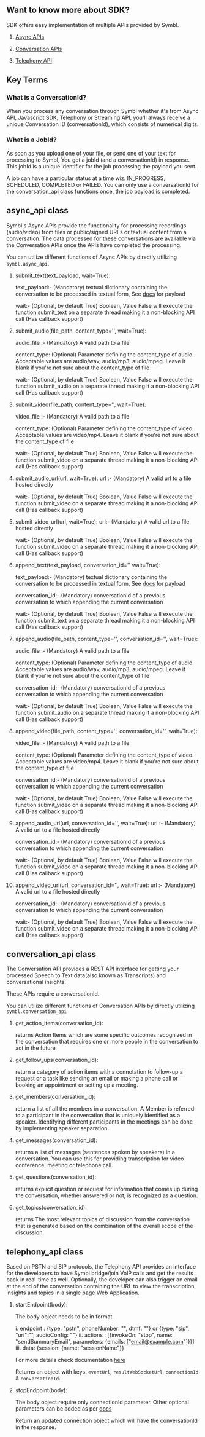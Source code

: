 
## Want to know more about SDK?

SDK offers easy implementation of multiple APIs provided by Symbl.

1. [Async APIs][async_api-class]

2. [Conversation APIs][conversation_api-class]

3. [Telephony API][telephony_api-class]


## Key Terms
### What is a ConversationId?

When you process any conversation through Symbl whether it's from Async API, Javascript SDK, Telephony or Streaming API, you'll always receive a unique Conversation ID (conversationId), which consists of numerical digits.

### What is a JobId?

As soon as you upload one of your file, or send one of your text for processing to Symbl, You get a jobId (and a conversationId) in response. This jobId is a unique identifier for the job processing the payload you sent. 

A job can have a particular status at a time wiz. IN_PROGRESS, SCHEDULED, COMPLETED or FAILED. You can only use a conversationId for the conversation_api class functions once, the job payload is completed.

## async_api class

Symbl's Async APIs provide the functionality for processing recordings (audio/video) from files or public/signed URLs or textual content from a conversation. The data processed for these conversations are available via the Conversation APIs once the APIs have completed the processing. 

You can utilize different functions of Async APIs by directly utilizing `symbl.async_api`.


1. submit_text(text_payload, wait=True):

    text_payload:- (Mandatory) textual dictionary containing the conversation to be processed in textual form, See [docs][symbl-docs] for payload 

    wait:- (Optional, by default True) Boolean, Value False will execute the function submit_text on a separate thread making it a non-blocking API call (Has callback support)

2. submit_audio(file_path, content_type='', wait=True):

    audio_file :- (Mandatory) A valid path to a file

    content_type: (Optional) Parameter defining the content_type of audio. Acceptable values are audio/wav, audio/mp3, audio/mpeg. Leave it blank if you're not sure about the content_type of file

    wait:- (Optional, by default True) Boolean, Value False will execute the function submit_audio on a separate thread making it a non-blocking API call (Has callback support)

3. submit_video(file_path, content_type='', wait=True):

    video_file :- (Mandatory) A valid path to a file

    content_type: (Optional) Parameter defining the content_type of video. Acceptable values are video/mp4. Leave it blank if you're not sure about the content_type of file

    wait:- (Optional, by default True) Boolean, Value False will execute the function submit_video on a separate thread making it a non-blocking API call (Has callback support)

4. submit_audio_url(url, wait=True):
    url :- (Mandatory) A valid url to a file hosted directly

    wait:- (Optional, by default True) Boolean, Value False will execute the function submit_video on a separate thread making it a non-blocking API call (Has callback support)

5. submit_video_url(url, wait=True):
    url:- (Mandatory) A valid url to a file hosted directly

    wait:- (Optional, by default True) Boolean, Value False will execute the function submit_video on a separate thread making it a non-blocking API call (Has callback support)

6. append_text(text_payload, conversation_id='' wait=True):

    text_payload:- (Mandatory) textual dictionary containing the conversation to be processed in textual form, See [docs][symbl-docs] for payload 

    conversation_id:- (Mandatory) conversationId of a previous conversation to which appending the current conversation

    wait:- (Optional, by default True) Boolean, Value False will execute the function submit_text on a separate thread making it a non-blocking API call (Has callback support)

7. append_audio(file_path, content_type='', conversation_id='', wait=True):

    audio_file :- (Mandatory) A valid path to a file

    content_type: (Optional) Parameter defining the content_type of audio. Acceptable values are audio/wav, audio/mp3, audio/mpeg. Leave it blank if you're not sure about the content_type of file 

    conversation_id:- (Mandatory) conversationId of a previous conversation to which appending the current conversation

    wait:- (Optional, by default True) Boolean, Value False will execute the function submit_audio on a separate thread making it a non-blocking API call (Has callback support)

8. append_video(file_path, content_type='', conversation_id='', wait=True):

    video_file :- (Mandatory) A valid path to a file

    content_type: (Optional) Parameter defining the content_type of video. Acceptable values are video/mp4. Leave it blank if you're not sure about the content_type of file 

    conversation_id:- (Mandatory) conversationId of a previous conversation to which appending the current conversation

    wait:- (Optional, by default True) Boolean, Value False will execute the function submit_video on a separate thread making it a non-blocking API call (Has callback support)

9. append_audio_url(url, conversation_id='', wait=True):
    url :- (Mandatory) A valid url to a file hosted directly 

    conversation_id:- (Mandatory) conversationId of a previous conversation to which appending the current conversation

    wait:- (Optional, by default True) Boolean, Value False will execute the function submit_video on a separate thread making it a non-blocking API call (Has callback support)

10. append_video_url(url, conversation_id='', wait=True):
    url :- (Mandatory) A valid url to a file hosted directly 

    conversation_id:- (Mandatory) conversationId of a previous conversation to which appending the current conversation

    wait:- (Optional, by default True) Boolean, Value False will execute the function submit_video on a separate thread making it a non-blocking API call (Has callback support)


## conversation_api class

The Conversation API provides a REST API interface for getting your processed Speech to Text data(also known as Transcripts) and conversational insights.

These APIs require a conversationId.

You can utilize different functions of Conversation APIs by directly utilizing `symbl.conversation_api`

1. get_action_items(conversation_id):

    returns Action Items which are some specific outcomes recognized in the conversation that requires one or more people in the conversation to act in the future
  
2. get_follow_ups(conversation_id):  

    return a category of action items with a connotation to follow-up a request or a task like sending an email or making a phone call or booking an appointment or setting up a meeting.
        
3. get_members(conversation_id):  

    return a list of all the members in a conversation. A Member is referred to a participant in the conversation that is uniquely identified as a speaker. Identifying different participants in the meetings can be done by implementing speaker separation.
        
4. get_messages(conversation_id):  

    returns a list of messages (sentences spoken by speakers) in a conversation. You can use this for providing transcription for video conference, meeting or telephone call.
        
5. get_questions(conversation_id): 

    returns explicit question or request for information that comes up during the conversation, whether answered or not, is recognized as a question.
        
6. get_topics(conversation_id):

    returns The most relevant topics of discussion from the conversation that is generated based on the combination of the overall scope of the discussion.

## telephony_api class

Based on PSTN and SIP protocols, the Telephony API provides an interface for the developers to have Symbl bridge/join VoIP calls and get the results back in real-time as well. Optionally, the developer can also trigger an email at the end of the conversation containing the URL to view the transcription, insights and topics in a single page Web Application.

1. startEndpoint(body):

    The body object needs to be in format.

    i.   endpoint : {type: "pstn", phoneNumber: "", dtmf: ""} or {type: "sip", "uri":"", audioConfig: ""}
    ii.  actions : [{invokeOn: "stop", name: "sendSummaryEmail", parameters: {emails: ["email@example.com"]}}]
    iii. data: {session: {name: "sessionName"}}
   
    For more details check documentation [here][telephony-docs]

    Returns an object with keys. `eventUrl`, `resultWebSocketUrl`, `connectionId` & `conversationId`.

2. stopEndpoint(body):

    The body object require only connectionId parameter. Other optional parameters can be added as per [docs][telephony-docs]

    Return an updated connection object which will have the conversationId in the response. 


[api-keys]: https://platform.symbl.ai/#/login
[symbl-docs]: https://docs.symbl.ai/docs/
[telephony-docs]: https://docs.symbl.ai/docs/telephony/introduction
[async_api-class]: https://github.com/symblai/symbl-python/blob/main/symbl/readme.md#async_api-class
[conversation_api-class]: https://github.com/symblai/symbl-python/blob/main/symbl/readme.md#conversation_api-class
[telephony_api-class]: https://github.com/symblai/symbl-python/blob/main/symbl/readme.md#telephony_api-class